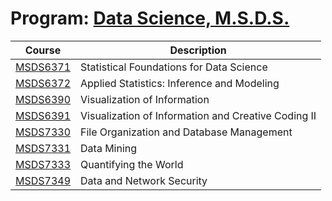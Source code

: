 # Program: [Data Science, M.S.D.S.](https://datascience.smu.edu/)

Course | Description
------------ | -------------
[MSDS6371](https://github.com/jamesjtsai/datascience-smu/tree/master/MSDS6371) | Statistical Foundations for Data Science
[MSDS6372](https://github.com/jamesjtsai/datascience-smu/tree/master/MSDS6372) | Applied Statistics: Inference and Modeling
[MSDS6390](https://github.com/jamesjtsai/datascience-smu/tree/master/MSDS6390) | Visualization of Information
[MSDS6391](https://github.com/jamesjtsai/datascience-smu/tree/master/MSDS6391) | Visualization of Information and Creative Coding II
[MSDS7330](https://github.com/jamesjtsai/datascience-smu/tree/master/MSDS7330-Project) | File Organization and Database Management
[MSDS7331](https://github.com/jamesjtsai/datascience-smu/tree/master/MSDS7331) | Data Mining
[MSDS7333](https://github.com/jamesjtsai/datascience-smu/tree/master/MSDS7333) | Quantifying the World
[MSDS7349](https://github.com/jamesjtsai/datascience-smu/tree/master/MSDS7349) | Data and Network Security
